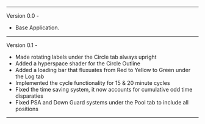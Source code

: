 --------------------------------

Version 0.0 - 

* Base Application.

--------------------------------

Version 0.1 - 

* Made rotating labels under the Circle tab always upright
* Added a hyperspace shader for the Circle Outline
* Added a loading bar that fluxuates from Red to Yellow to Green under the Log tab
* Implemented the cycle functionality for 15 & 20 minute cycles
* Fixed the time saving system, it now accounts for cumulative odd time disparaties
* Fixed PSA and Down Guard systems under the Pool tab to include all positions

--------------------------------
